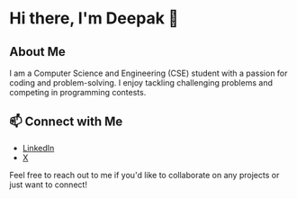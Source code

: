 
# Hi there, I'm Deepak 👋 

## About Me
I am a Computer Science and Engineering (CSE) student with a passion for coding and problem-solving. I enjoy tackling challenging problems and competing in programming contests.


## 📫 Connect with Me

- [LinkedIn](https://www.linkedin.com/in/deepak-kumar-731623325)
- [X](https://x.com/itsdeepak7390)



Feel free to reach out to me if you'd like to collaborate on any projects or just want to connect!
